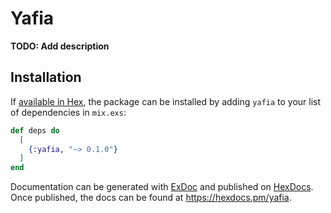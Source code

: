 # Yafia

**TODO: Add description**

## Installation

If [available in Hex](https://hex.pm/docs/publish), the package can be installed
by adding `yafia` to your list of dependencies in `mix.exs`:

```elixir
def deps do
  [
    {:yafia, "~> 0.1.0"}
  ]
end
```

Documentation can be generated with [ExDoc](https://github.com/elixir-lang/ex_doc)
and published on [HexDocs](https://hexdocs.pm). Once published, the docs can
be found at <https://hexdocs.pm/yafia>.

